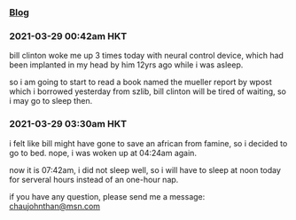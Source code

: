 ### [Blog](https://chaujohnthan.github.io)


### 2021-03-29 00:42am HKT ###

bill clinton woke me up 3 times today with neural control device,
which had been implanted in my head by him 12yrs ago while i 
was asleep.

so i am going to start to read a book named the mueller report 
by wpost which i borrowed yesterday from szlib, bill clinton 
will be tired of 
waiting, so i may go to sleep then.


### 2021-03-29 03:30am HKT ###

i felt like bill might have gone to save an african from famine,
so i decided to go to bed. nope, i was woken up at 04:24am again. 

now it is 07:42am, i did not sleep well, so i will have to sleep 
at noon today for serveral hours instead of an one-hour nap.


if you have any question, please send me a message:
  chaujohnthan@msn.com

